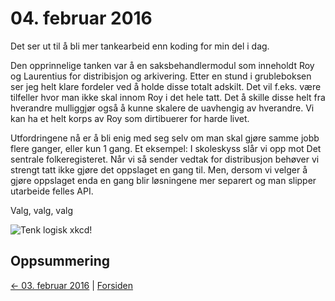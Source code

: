 # 04. februar 2016

Det ser ut til å bli mer tankearbeid enn koding for min del i dag.

Den opprinnelige tanken var å en saksbehandlermodul som inneholdt Roy og Laurentius for distribisjon og arkivering.
Etter en stund i grubleboksen ser jeg helt klare fordeler ved å holde disse totalt adskilt.
Det vil f.eks. være tilfeller hvor man ikke skal innom Roy i det hele tatt. Det å skille disse helt fra hverandre mulliggjør også å kunne skalere de uavhengig av hverandre.
Vi kan ha et helt korps av Roy som dirtibuerer for harde livet.

Utfordringene nå er å bli enig med seg selv om man skal gjøre samme jobb flere ganger, eller kun 1 gang.
Et eksempel: I skoleskyss slår vi opp mot Det sentrale folkeregisteret. Når vi så sender vedtak for distribusjon behøver vi strengt tatt ikke gjøre det oppslaget en gang til.
Men, dersom vi velger å gjøre oppslaget enda en gang blir løsningene mer separert og man slipper utarbeide felles API.

Valg, valg, valg

![Tenk logisk xkcd!](http://imgs.xkcd.com/comics/think_logically.png)

## Oppsummering

[<- 03. februar 2016](2016-02-03.md)  |  [Forsiden](../../index.md)